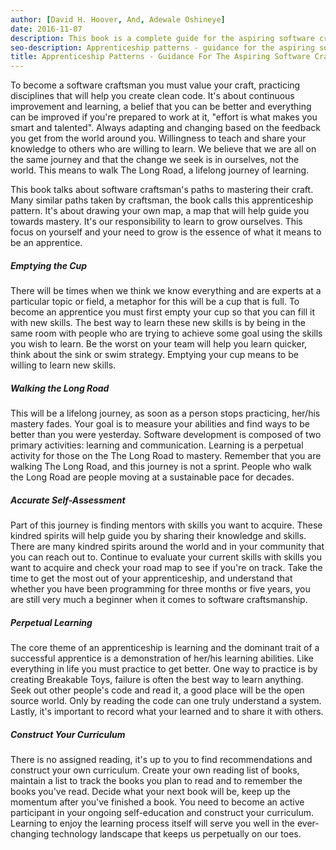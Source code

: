 ```yaml
---
author: [David H. Hoover, And, Adewale Oshineye]
date: 2016-11-07
description: This book is a complete guide for the aspiring software craftsman, people who have had a taste of developing software and want to take it further, but need some guidance. The book goes over patterns found in The Long Road of mastering software craftsmanship. The key is to be a lifelong learner, you control your learning.
seo-description: Apprenticeship patterns - guidance for the aspiring software craftsman by David H. Hoover and Adewale Oshineye notes.
title: Apprenticeship Patterns - Guidance For The Aspiring Software Craftsman
---
```


To become a software craftsman you must value your craft, practicing disciplines that will help you create clean code. It's about continuous improvement and learning, a belief that you can be better and everything can be improved if you're prepared to work at it, "effort is what makes you smart and talented". Always adapting and changing based on the feedback you get from the world around you. Willingness to teach and share your knowledge to others who are willing to learn. We believe that we are all on the same journey and that the change we seek is in ourselves, not the world. This means to walk The Long Road, a lifelong journey of learning.

This book talks about software craftsman's paths to mastering their craft. Many similar paths taken by craftsman, the book calls this apprenticeship pattern. It's about drawing your own map, a map that will help guide you towards mastery. It's our responsibility to learn to grow ourselves. This focus on yourself and your need to grow is the essence of what it means to be an apprentice.

##### Emptying the Cup

There will be times when we think we know everything and are experts at a particular topic or field, a metaphor for this will be a cup that is full. To become an apprentice you must first empty your cup so that you can fill it with new skills. The best way to learn these new skills is by being in the same room with people who are trying to achieve some goal using the skills you wish to learn. Be the worst on your team will help you learn quicker, think about the sink or swim strategy. Emptying your cup means to be willing to learn new skills.

##### Walking the Long Road

This will be a lifelong journey, as soon as a person stops practicing, her/his mastery fades. Your goal is to measure your abilities and find ways to be better than you were yesterday. Software development is composed of two primary activities: learning and communication. Learning is a perpetual activity for those on the The Long Road to mastery. Remember that you are walking The Long Road, and this journey is not a sprint. People who walk the Long Road are people moving at a sustainable pace for decades.

##### Accurate Self-Assessment

Part of this journey is finding mentors with skills you want to acquire. These kindred spirits will help guide you by sharing their knowledge and skills. There are many kindred spirits around the world and in your community that you can reach out to. Continue to evaluate your current skills with skills you want to acquire and check your road map to see if you're on track. Take the time to get the most out of your apprenticeship, and understand that whether you have been programming for three months or five years, you are still very much a beginner when it comes to software craftsmanship.

##### Perpetual Learning

The core theme of an apprenticeship is learning and the dominant trait of a successful apprentice is a demonstration of her/his learning abilities. Like everything in life you must practice to get better. One way to practice is by creating Breakable Toys, failure is often the best way to learn anything. Seek out other people's code and read it, a good place will be the open source world. Only by reading the code can one truly understand a system. Lastly, it's important to record what your learned and to share it with others.

##### Construct Your Curriculum

There is no assigned reading, it's up to you to find recommendations and construct your own curriculum. Create your own reading list of books, maintain a list to track the books you plan to read and to remember the books you've read. Decide what your next book will be, keep up the momentum after you've finished a book. You need to become an active participant in your ongoing self-education and construct your curriculum. Learning to enjoy the learning process itself will serve you well in the ever-changing technology landscape that keeps us perpetually on our toes.
